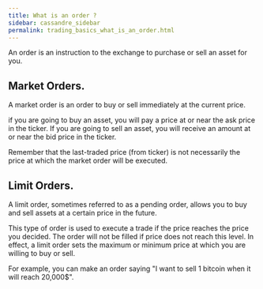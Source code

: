 ```yaml
---
title: What is an order ?
sidebar: cassandre_sidebar
permalink: trading_basics_what_is_an_order.html
---
```


An order is an instruction to the exchange to purchase or sell an asset for you. 

## Market Orders.
A market order is an order to buy or sell immediately at the current price. 

if you are going to buy an asset, you will pay a price at or near the ask price in the ticker. If you are going to sell an asset, you will receive an amount at or near the bid price in the ticker.

Remember that the last-traded price (from ticker) is not necessarily the price at which the market order will be executed. 

## Limit Orders.
A limit order, sometimes referred to as a pending order, allows you to buy and sell assets at a certain price in the future. 

This type of order is used to execute a trade if the price reaches the price you decided. The order will not be filled if price does not reach this level. 
In effect, a limit order sets the maximum or minimum price at which you are willing to buy or sell.

For example, you can make an order saying "I want to sell 1 bitcoin when it will reach 20,000$".
